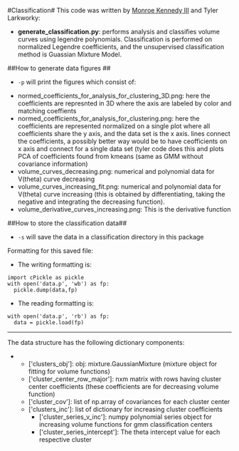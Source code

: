 #Classification#
This code was written by [Monroe Kennedy III](mailto:monroe.kennedy3@gmail.com) and Tyler Larkworky:

- **generate\_classification.py**: performs analysis and classifies volume curves using legendre polynomials. Classification is performed on normalized Legendre coefficients, and the unsupervised classification method is Guassian Mixture Model. 

##How to generate data figures ##

+ `-p` will print the figures which consist of: 

- normed\_coefficients\_for\_analysis\_for\_clustering\_3D.png: here the coefficients are represnted in 3D where the axis are labeled by color and matching coeffients
- normed\_coefficients\_for\_analysis\_for\_clustering.png: here the coefficients are represented normalized on a single plot where all coefficients share the y axis, and the data set is the x axis. lines connect the coefficients, a possibly better way would be to have ceofficients on x axis and connect for a single data set (tyler code does this and plots PCA of coefficients found from kmeans (same as GMM without covariance information)
- volume\_curves\_decreasing.png: numerical and polynomial data for V(theta) curve decreasing
- volume\_curves\_increasing\_fit.png: numerical and polynomial data for V(theta) curve increasing (this is obtained by differentiating, taking the negative and integrating the decreasing function). 
- volume\_derivative\_curves\_increasing.png: This is the derivative function

##How to store the classification data##
+ `-s` will save the data in a classification directory in this package

Formatting for this saved file: 

- The writing formatting is:

```
import cPickle as pickle
with open('data.p', 'wb') as fp:
  pickle.dump(data,fp)
```

- The reading formatting is:

```
with open('data.p', 'rb') as fp:
  data = pickle.load(fp)
```

***

The data structure has the following dictionary components: 

- ['clusters']: dict
     - ['clusters_obj']: obj: mixture.GaussianMixture (mixture object for fitting for volume functions)
     - ['cluster_center_row_major']: nxm matrix with rows having cluster center coefficients (these coefficients are for decreasing volume function)
     - ['cluster_cov']: list of np.array of covariances for each cluster center
     - ['clusters_inc']: list of dictionary for increasing cluster coefficients
          - ['cluster_series_v_inc']: numpy polynomial series object for increasing volume functions for gmm classification centers
          - ['cluster_series_intercept']: The theta intercept value for each respective cluster






